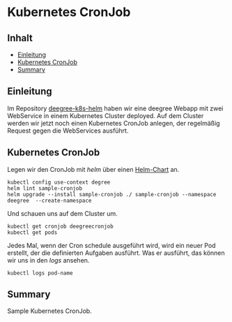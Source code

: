 #

Kubernetes CronJob
==================

## Inhalt
* [Einleitung](#einleitung)
* [Kubernetes CronJob](#kubernetes-cronjob)
* [Summary](#summary)


## Einleitung
Im Repository [deegree-k8s-helm](https://github.com/enatdvmv/deegree-k8s-helm) haben wir eine deegree Webapp mit zwei WebService in einem Kubernetes Cluster deployed. Auf dem Cluster werden wir jetzt noch einen Kubernetes CronJob anlegen, der regelmäßig Request gegen die WebServices ausführt.


## Kubernetes CronJob
Legen wir den CronJob mit *helm* über einen [Helm-Chart](helm-chart/sample-cronjob) an.
```
kubectl config use-context degree
helm lint sample-cronjob
helm upgrade --install sample-cronjob ./ sample-cronjob --namespace deegree  --create-namespace
```
Und schauen uns auf dem Cluster um.
```
kubectl get cronjob deegreecronjob
kubectl get pods
```
Jedes Mal, wenn der Cron schedule ausgeführt wird, wird ein neuer Pod erstellt, der die definierten Aufgaben ausführt. Was er ausführt, das können wir uns in den *logs* ansehen.
```
kubectl logs pod-name
```


## Summary
Sample Kubernetes CronJob. 
